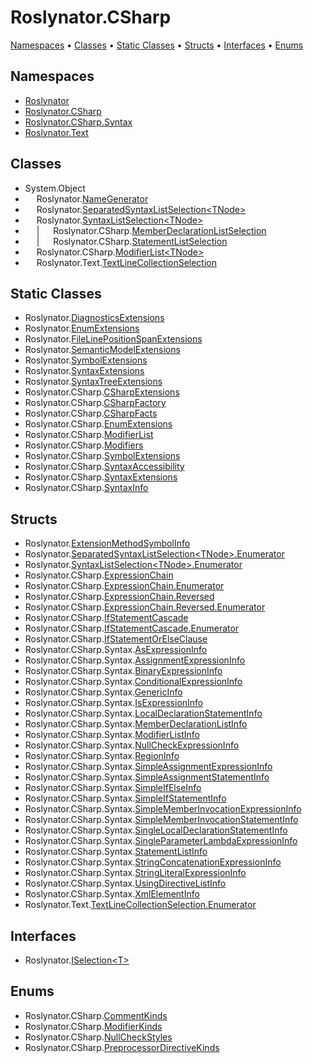 # Roslynator\.CSharp

[Namespaces](#namespaces) &#x2022; [Classes](#classes) &#x2022; [Static Classes](#static-classes) &#x2022; [Structs](#structs) &#x2022; [Interfaces](#interfaces) &#x2022; [Enums](#enums)

## Namespaces

* [Roslynator](../../docs/api/Roslynator/README.md)
* [Roslynator.CSharp](../../docs/api/Roslynator/CSharp/README.md)
* [Roslynator.CSharp.Syntax](../../docs/api/Roslynator/CSharp/Syntax/README.md)
* [Roslynator.Text](../../docs/api/Roslynator/Text/README.md)

## Classes

* System\.Object
* &emsp; Roslynator\.[NameGenerator](../../docs/api/Roslynator/NameGenerator/README.md)
* &emsp; Roslynator\.[SeparatedSyntaxListSelection\<TNode>](../../docs/api/Roslynator/SeparatedSyntaxListSelection-1/README.md)
* &emsp; Roslynator\.[SyntaxListSelection\<TNode>](../../docs/api/Roslynator/SyntaxListSelection-1/README.md)
* &emsp; \| &emsp; Roslynator\.CSharp\.[MemberDeclarationListSelection](../../docs/api/Roslynator/CSharp/MemberDeclarationListSelection/README.md)
* &emsp; \| &emsp; Roslynator\.CSharp\.[StatementListSelection](../../docs/api/Roslynator/CSharp/StatementListSelection/README.md)
* &emsp; Roslynator\.CSharp\.[ModifierList\<TNode>](../../docs/api/Roslynator/CSharp/ModifierList-1/README.md)
* &emsp; Roslynator\.Text\.[TextLineCollectionSelection](../../docs/api/Roslynator/Text/TextLineCollectionSelection/README.md)

## Static Classes

* Roslynator\.[DiagnosticsExtensions](../../docs/api/Roslynator/DiagnosticsExtensions/README.md)
* Roslynator\.[EnumExtensions](../../docs/api/Roslynator/EnumExtensions/README.md)
* Roslynator\.[FileLinePositionSpanExtensions](../../docs/api/Roslynator/FileLinePositionSpanExtensions/README.md)
* Roslynator\.[SemanticModelExtensions](../../docs/api/Roslynator/SemanticModelExtensions/README.md)
* Roslynator\.[SymbolExtensions](../../docs/api/Roslynator/SymbolExtensions/README.md)
* Roslynator\.[SyntaxExtensions](../../docs/api/Roslynator/SyntaxExtensions/README.md)
* Roslynator\.[SyntaxTreeExtensions](../../docs/api/Roslynator/SyntaxTreeExtensions/README.md)
* Roslynator\.CSharp\.[CSharpExtensions](../../docs/api/Roslynator/CSharp/CSharpExtensions/README.md)
* Roslynator\.CSharp\.[CSharpFactory](../../docs/api/Roslynator/CSharp/CSharpFactory/README.md)
* Roslynator\.CSharp\.[CSharpFacts](../../docs/api/Roslynator/CSharp/CSharpFacts/README.md)
* Roslynator\.CSharp\.[EnumExtensions](../../docs/api/Roslynator/CSharp/EnumExtensions/README.md)
* Roslynator\.CSharp\.[ModifierList](../../docs/api/Roslynator/CSharp/ModifierList/README.md)
* Roslynator\.CSharp\.[Modifiers](../../docs/api/Roslynator/CSharp/Modifiers/README.md)
* Roslynator\.CSharp\.[SymbolExtensions](../../docs/api/Roslynator/CSharp/SymbolExtensions/README.md)
* Roslynator\.CSharp\.[SyntaxAccessibility](../../docs/api/Roslynator/CSharp/SyntaxAccessibility/README.md)
* Roslynator\.CSharp\.[SyntaxExtensions](../../docs/api/Roslynator/CSharp/SyntaxExtensions/README.md)
* Roslynator\.CSharp\.[SyntaxInfo](../../docs/api/Roslynator/CSharp/SyntaxInfo/README.md)

## Structs

* Roslynator\.[ExtensionMethodSymbolInfo](../../docs/api/Roslynator/ExtensionMethodSymbolInfo/README.md)
* Roslynator\.[SeparatedSyntaxListSelection\<TNode>.Enumerator](../../docs/api/Roslynator/SeparatedSyntaxListSelection-1/Enumerator/README.md)
* Roslynator\.[SyntaxListSelection\<TNode>.Enumerator](../../docs/api/Roslynator/SyntaxListSelection-1/Enumerator/README.md)
* Roslynator\.CSharp\.[ExpressionChain](../../docs/api/Roslynator/CSharp/ExpressionChain/README.md)
* Roslynator\.CSharp\.[ExpressionChain.Enumerator](../../docs/api/Roslynator/CSharp/ExpressionChain/Enumerator/README.md)
* Roslynator\.CSharp\.[ExpressionChain.Reversed](../../docs/api/Roslynator/CSharp/ExpressionChain/Reversed/README.md)
* Roslynator\.CSharp\.[ExpressionChain.Reversed.Enumerator](../../docs/api/Roslynator/CSharp/ExpressionChain/Reversed/Enumerator/README.md)
* Roslynator\.CSharp\.[IfStatementCascade](../../docs/api/Roslynator/CSharp/IfStatementCascade/README.md)
* Roslynator\.CSharp\.[IfStatementCascade.Enumerator](../../docs/api/Roslynator/CSharp/IfStatementCascade/Enumerator/README.md)
* Roslynator\.CSharp\.[IfStatementOrElseClause](../../docs/api/Roslynator/CSharp/IfStatementOrElseClause/README.md)
* Roslynator\.CSharp\.Syntax\.[AsExpressionInfo](../../docs/api/Roslynator/CSharp/Syntax/AsExpressionInfo/README.md)
* Roslynator\.CSharp\.Syntax\.[AssignmentExpressionInfo](../../docs/api/Roslynator/CSharp/Syntax/AssignmentExpressionInfo/README.md)
* Roslynator\.CSharp\.Syntax\.[BinaryExpressionInfo](../../docs/api/Roslynator/CSharp/Syntax/BinaryExpressionInfo/README.md)
* Roslynator\.CSharp\.Syntax\.[ConditionalExpressionInfo](../../docs/api/Roslynator/CSharp/Syntax/ConditionalExpressionInfo/README.md)
* Roslynator\.CSharp\.Syntax\.[GenericInfo](../../docs/api/Roslynator/CSharp/Syntax/GenericInfo/README.md)
* Roslynator\.CSharp\.Syntax\.[IsExpressionInfo](../../docs/api/Roslynator/CSharp/Syntax/IsExpressionInfo/README.md)
* Roslynator\.CSharp\.Syntax\.[LocalDeclarationStatementInfo](../../docs/api/Roslynator/CSharp/Syntax/LocalDeclarationStatementInfo/README.md)
* Roslynator\.CSharp\.Syntax\.[MemberDeclarationListInfo](../../docs/api/Roslynator/CSharp/Syntax/MemberDeclarationListInfo/README.md)
* Roslynator\.CSharp\.Syntax\.[ModifierListInfo](../../docs/api/Roslynator/CSharp/Syntax/ModifierListInfo/README.md)
* Roslynator\.CSharp\.Syntax\.[NullCheckExpressionInfo](../../docs/api/Roslynator/CSharp/Syntax/NullCheckExpressionInfo/README.md)
* Roslynator\.CSharp\.Syntax\.[RegionInfo](../../docs/api/Roslynator/CSharp/Syntax/RegionInfo/README.md)
* Roslynator\.CSharp\.Syntax\.[SimpleAssignmentExpressionInfo](../../docs/api/Roslynator/CSharp/Syntax/SimpleAssignmentExpressionInfo/README.md)
* Roslynator\.CSharp\.Syntax\.[SimpleAssignmentStatementInfo](../../docs/api/Roslynator/CSharp/Syntax/SimpleAssignmentStatementInfo/README.md)
* Roslynator\.CSharp\.Syntax\.[SimpleIfElseInfo](../../docs/api/Roslynator/CSharp/Syntax/SimpleIfElseInfo/README.md)
* Roslynator\.CSharp\.Syntax\.[SimpleIfStatementInfo](../../docs/api/Roslynator/CSharp/Syntax/SimpleIfStatementInfo/README.md)
* Roslynator\.CSharp\.Syntax\.[SimpleMemberInvocationExpressionInfo](../../docs/api/Roslynator/CSharp/Syntax/SimpleMemberInvocationExpressionInfo/README.md)
* Roslynator\.CSharp\.Syntax\.[SimpleMemberInvocationStatementInfo](../../docs/api/Roslynator/CSharp/Syntax/SimpleMemberInvocationStatementInfo/README.md)
* Roslynator\.CSharp\.Syntax\.[SingleLocalDeclarationStatementInfo](../../docs/api/Roslynator/CSharp/Syntax/SingleLocalDeclarationStatementInfo/README.md)
* Roslynator\.CSharp\.Syntax\.[SingleParameterLambdaExpressionInfo](../../docs/api/Roslynator/CSharp/Syntax/SingleParameterLambdaExpressionInfo/README.md)
* Roslynator\.CSharp\.Syntax\.[StatementListInfo](../../docs/api/Roslynator/CSharp/Syntax/StatementListInfo/README.md)
* Roslynator\.CSharp\.Syntax\.[StringConcatenationExpressionInfo](../../docs/api/Roslynator/CSharp/Syntax/StringConcatenationExpressionInfo/README.md)
* Roslynator\.CSharp\.Syntax\.[StringLiteralExpressionInfo](../../docs/api/Roslynator/CSharp/Syntax/StringLiteralExpressionInfo/README.md)
* Roslynator\.CSharp\.Syntax\.[UsingDirectiveListInfo](../../docs/api/Roslynator/CSharp/Syntax/UsingDirectiveListInfo/README.md)
* Roslynator\.CSharp\.Syntax\.[XmlElementInfo](../../docs/api/Roslynator/CSharp/Syntax/XmlElementInfo/README.md)
* Roslynator\.Text\.[TextLineCollectionSelection.Enumerator](../../docs/api/Roslynator/Text/TextLineCollectionSelection/Enumerator/README.md)

## Interfaces

* Roslynator\.[ISelection\<T>](../../docs/api/Roslynator/ISelection-1/README.md)

## Enums

* Roslynator\.CSharp\.[CommentKinds](../../docs/api/Roslynator/CSharp/CommentKinds/README.md)
* Roslynator\.CSharp\.[ModifierKinds](../../docs/api/Roslynator/CSharp/ModifierKinds/README.md)
* Roslynator\.CSharp\.[NullCheckStyles](../../docs/api/Roslynator/CSharp/NullCheckStyles/README.md)
* Roslynator\.CSharp\.[PreprocessorDirectiveKinds](../../docs/api/Roslynator/CSharp/PreprocessorDirectiveKinds/README.md)
